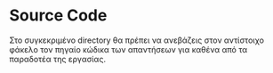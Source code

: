 # Source Code

Στο συγκεκριμένο directory θα πρέπει να ανεβάζεις στον αντίστοιχο φάκελο τον πηγαίο κώδικα των απαντήσεων για καθένα από τα παραδοτέα της εργασίας.
